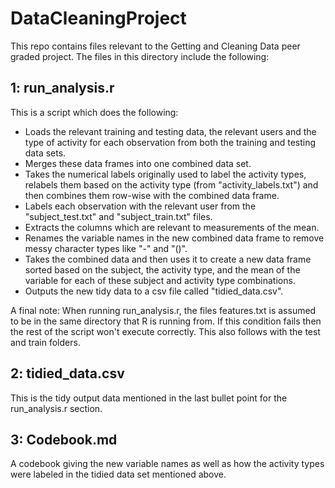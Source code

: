 # DataCleaningProject


This repo contains files relevant to the Getting and Cleaning Data peer graded project.  The files in this directory include the following:

## 1:  run_analysis.r
  This is a script which does the following:
  * Loads the relevant training and testing data, the relevant users and the type of activity for each observation from both the training and testing data sets.
  * Merges these data frames into one combined data set.
  * Takes the numerical labels originally used to label the activity types, relabels them based on the activity type (from "activity_labels.txt") and then combines them row-wise with the combined data frame.
  * Labels each observation with the relevant user from the "subject_test.txt" and "subject_train.txt" files.
  * Extracts the columns which are relevant to measurements of the mean.
  * Renames the variable names in the new combined data frame to remove messy character types like "-" and "()".
  * Takes the combined data and then uses it to create a new data frame sorted based on the subject, the activity type, and the mean of the variable for each of these subject and activity type combinations.
  * Outputs the new tidy data to a csv file called "tidied_data.csv".

A final note:  When running run_analysis.r, the files features.txt is assumed to be in the same directory that R is running from.  If this condition fails then the rest of the script won't execute correctly.  This also follows with the test and train folders.
  
## 2: tidied_data.csv
  This is the tidy output data mentioned in the last bullet point for the run_analysis.r section.
  
## 3: Codebook.md
  A codebook giving the new variable names as well as how the activity types were labeled in the tidied data set mentioned above.
  


